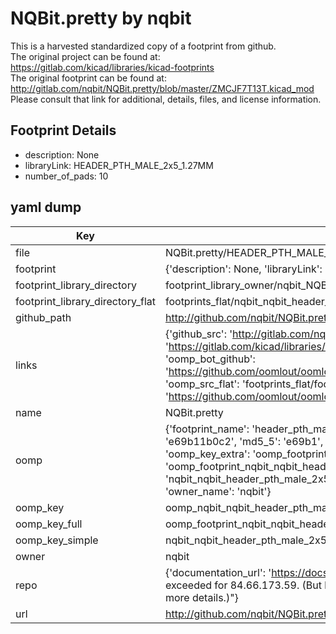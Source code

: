 # NQBit.pretty by nqbit  
This is a harvested standardized copy of a footprint from github.  
The original project can be found at:  
https://gitlab.com/kicad/libraries/kicad-footprints  
The original footprint can be found at:
http://gitlab.com/nqbit/NQBit.pretty/blob/master/ZMCJF7T13T.kicad_mod
Please consult that link for additional, details, files, and license information.  
## Footprint Details
* description: None  
* libraryLink: HEADER_PTH_MALE_2x5_1.27MM  
* number_of_pads: 10  
## yaml dump  
| Key | Value |  
| --- | --- |  
| file | NQBit.pretty/HEADER_PTH_MALE_2x5_1.27MM.kicad_mod |  
| footprint | {'description': None, 'libraryLink': 'HEADER_PTH_MALE_2x5_1.27MM', 'number_of_pads': 10} |  
| footprint_library_directory | footprint_library_owner/nqbit_NQBit.pretty |  
| footprint_library_directory_flat | footprints_flat/nqbit_nqbit_header_pth_male_2x5_1_27mm/working |  
| github_path | http://github.com/nqbit/NQBit.pretty/blob/master/HEADER_PTH_MALE_2x5_1.27MM.kicad_mod |  
| links | {'github_src': 'http://gitlab.com/nqbit/NQBit.pretty/blob/master/ZMCJF7T13T.kicad_mod', 'github_src_repo': 'https://gitlab.com/kicad/libraries/kicad-footprints', 'oomp_bot': 'footprints/nqbit_nqbit_header_pth_male_2x5_1_27mm/working', 'oomp_bot_github': 'https://github.com/oomlout/oomlout_oomp_footprint_bot/tree/main/footprints/nqbit_nqbit_header_pth_male_2x5_1_27mm/working', 'oomp_src_flat': 'footprints_flat/footprints_flat/nqbit_nqbit_header_pth_male_2x5_1_27mm/working', 'oomp_src_flat_github': 'https://github.com/oomlout/oomlout_oomp_footprint_src/tree/main/footprints_flat/nqbit_nqbit_header_pth_male_2x5_1_27mm/working'} |  
| name | NQBit.pretty |  
| oomp | {'footprint_name': 'header_pth_male_2x5_1_27mm', 'library_name': 'nqbit', 'md5': 'e69b11b0c2a25af7fab7913d7d63527c', 'md5_10': 'e69b11b0c2', 'md5_5': 'e69b1', 'md5_6': 'e69b11', 'oomp_key': 'oomp_nqbit_nqbit_header_pth_male_2x5_1_27mm', 'oomp_key_extra': 'oomp_footprint_nqbit_nqbit_header_pth_male_2x5_1_27mm', 'oomp_key_full': 'oomp_footprint_nqbit_nqbit_header_pth_male_2x5_1_27mm_e69b11', 'oomp_key_simple': 'nqbit_nqbit_header_pth_male_2x5_1_27mm', 'original_filename': 'NQBit.pretty/HEADER_PTH_MALE_2x5_1.27MM.kicad_mod', 'owner_name': 'nqbit'} |  
| oomp_key | oomp_nqbit_nqbit_header_pth_male_2x5_1_27mm |  
| oomp_key_full | oomp_footprint_nqbit_nqbit_header_pth_male_2x5_1_27mm |  
| oomp_key_simple | nqbit_nqbit_header_pth_male_2x5_1_27mm |  
| owner | nqbit |  
| repo | {'documentation_url': 'https://docs.github.com/rest/overview/resources-in-the-rest-api#rate-limiting', 'message': "API rate limit exceeded for 84.66.173.59. (But here's the good news: Authenticated requests get a higher rate limit. Check out the documentation for more details.)"} |  
| url | http://github.com/nqbit/NQBit.pretty |  


